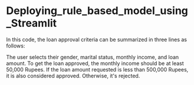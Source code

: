# Deploying_rule_based_model_using_Streamlit
In this code, the loan approval criteria can be summarized in three lines as follows:

The user selects their gender, marital status, monthly income, and loan amount.
To get the loan approved, the monthly income should be at least 50,000 Rupees.
If the loan amount requested is less than 500,000 Rupees, it is also considered approved. Otherwise, it's rejected.

